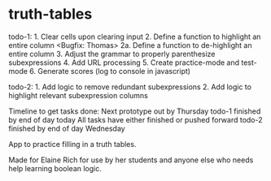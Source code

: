truth-tables
============

todo-1:
      1. Clear cells upon clearing input <Thomas> <Finished>
      2. Define a function to highlight an entire column <Tyler> <Bugfix: Thomas> <Finished>
        2a. Define a function to de-highlight an entire column <Thomas> <Finished>
      3. Adjust the grammar to properly parenthesize subexpressions <Thomas> <Finished>
      4. Add URL processing <Thomas> <Finished>
      5. Create practice-mode and test-mode <Thomas> <Finished>
      6. Generate scores (log to console in javascript) <Thomas> <Finished>

todo-2:
    1. Add logic to remove redundant subexpressions <Untaken>
    2. Add logic to highlight relevant subexpression columns <Untaken>

Timeline to get tasks done:
    Next prototype out by Thursday
    todo-1 finished by end of day today
        All tasks have either finished or pushed forward
    todo-2 finished by end of day Wednesday


App to practice filling in a truth tables.

Made for Elaine Rich for use by her students and anyone else who needs help learning boolean logic.
